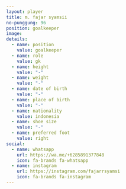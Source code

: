 ```yaml
---
layout: player
title: m. fajar syamsii
no-punggung: 96
position: goalkeeper
image: 
details:
  - name: position
    value: goalkeeper
  - name: role
    value: gk
  - name: height
    value: "-"
  - name: weight
    value: "-"
  - name: date of birth
    value: "-"
  - name: place of birth
    value: "-"
  - name: nationality
    value: indonesia
  - name: shoe size
    value: "-"
  - name: preferred foot
    value: right
social:
  - name: whatsapp
    url: https://wa.me/+6285891377848
    icon: fa-brands fa-whatsapp
  - name: instagram
    url: https://instagram.com/fajarrsyamsi
    icon: fa-brands fa-instagram
---
```


